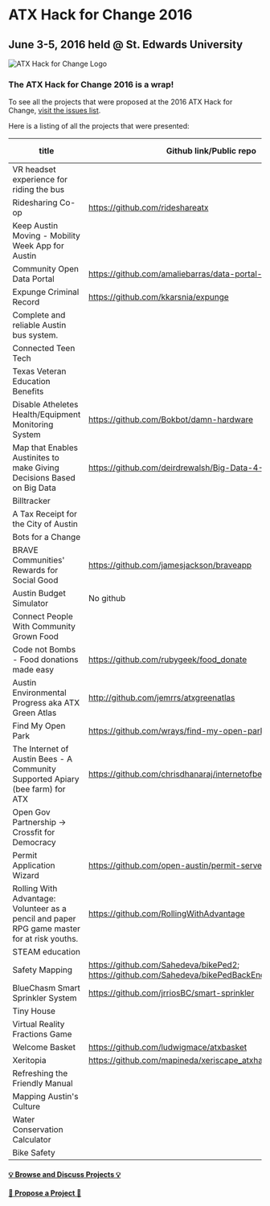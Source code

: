 # ATX Hack for Change 2016
## June 3-5, 2016 held @ St. Edwards University

![ATX Hack for Change Logo](./images/atx-hack-for-change.png)

### The ATX Hack for Change 2016 is a wrap! 

To see all the projects that were proposed at the 2016 ATX Hack for Change, [visit the issues list](https://github.com/open-austin/atx-hack-for-change-2016/issues).

Here is a listing of all the projects that were presented:

| title                                                                                       | Github link/Public repo                                                          | Live link                                                                                                                                                         | Other Links                                                                                         | City sponsored? | 
|---------------------------------------------------------------------------------------------|----------------------------------------------------------------------------------|-------------------------------------------------------------------------------------------------------------------------------------------------------------------|-----------------------------------------------------------------------------------------------------|-----------------| 
| VR headset experience for riding the bus                                                    |                                                                                  |                                                                                                                                                                   |                                                                                                     |                 | 
| Ridesharing Co-op                                                                           | https://github.com/rideshareatx                                                  | http://rideshareatx-org.herokuapp.com/#/1                                                                                                                         | http://rideshareatx-org.herokuapp.com/mobility.html#/                                               |                 | 
| Keep Austin Moving - Mobility Week App for Austin                                           |                                                                                  | http://rideshareatx-org.herokuapp.com/mobility.html                                                                                                               | http://rideshareatx-org.herokuapp.com/index.html#/                                                  |                 | 
| Community Open Data Portal                                                                  | https://github.com/amaliebarras/data-portal-new                                  | http://amaliebarras.github.io/data-portal-new/                                                                                                                    |                                                                                                     |                 | 
| Expunge Criminal Record                                                                     | https://github.com/kkarsnia/expunge                                              | https://github.com/kkarsnia/expunge                                                                                                                               |                                                                                                     |                 | 
| Complete and reliable Austin bus system.                                                    |                                                                                  |                                                                                                                                                                   |                                                                                                     |                 | 
| Connected Teen Tech                                                                         |                                                                                  | www.thetitansproject.com; http://thetitansproject.us13.list-manage.com/subscribe?u=a8e26bb56f143be762049c345&id=5fe43f7dc7; https://titans-project.herokuapp.com/ |                                                                                                     |                 | 
| Texas Veteran Education Benefits                                                            |                                                                                  | https://projects.invisionapp.com/share/7G7JFMMCS#/screens/164299780                                                                                               |                                                                                                     |                 | 
| Disable Atheletes Health/Equipment Monitoring System                                        | https://github.com/Bokbot/damn-hardware                                          | https://dahmos.org/                                                                                                                                               |                                                                                                     |                 | 
| Map that Enables Austinites to make Giving Decisions Based on Big Data                      | https://github.com/deirdrewalsh/Big-Data-4-Giving-                               |                                                                                                                                                                   |                                                                                                     |                 | 
| Billtracker                                                                                 |                                                                                  |                                                                                                                                                                   |                                                                                                     |                 | 
| A Tax Receipt for the City of Austin                                                        |                                                                                  |                                                                                                                                                                   | https://github.com/jcdwyer1/ATX-tax-receipt                                                         |                 | 
| Bots for a Change                                                                           |                                                                                  |                                                                                                                                                                   |                                                                                                     |                 | 
| BRAVE Communities' Rewards for Social Good                                                  | https://github.com/jamesjackson/braveapp                                         |                                                                                                                                                                   |                                                                                                     |                 | 
| Austin Budget Simulator                                                                     | No github                                                                        | http://www.austintexas.gov/dollarsandsense                                                                                                                        |                                                                                                     | YES             | 
| Connect People With Community Grown Food                                                    |                                                                                  |                                                                                                                                                                   |                                                                                                     |                 | 
| Code not Bombs - Food donations made easy                                                   | https://github.com/rubygeek/food_donate                                          | http://food-donate.herokuapp.com/                                                                                                                                 |                                                                                                     |                 | 
| Austin Environmental Progress aka ATX Green Atlas                                           | http://github.com/jemrrs/atxgreenatlas                                           | http://jemrrs.github.io/atxgreenatlas/                                                                                                                            |                                                                                                     |                 | 
| Find My Open Park                                                                           | https://github.com/wrays/find-my-open-park                                       |                                                                                                                                                                   | https://docs.google.com/presentation/d/1gH-l33GbELcQlqxIToG8zglRXoZsZBub2sqdzSUMAuE/edit#slide=id.p | YES             | 
| The Internet of Austin Bees - A Community Supported Apiary (bee farm) for ATX               | https://github.com/chrisdhanaraj/internetofbees/                                 |                                                                                                                                                                   |                                                                                                     |                 | 
| Open Gov Partnership -> Crossfit for Democracy                                              |                                                                                  | http://cityofaustin.github.io/open-gov-partnership/#                                                                                                              |                                                                                                     | YES             | 
| Permit Application Wizard                                                                   | https://github.com/open-austin/permit-server                                     |                                                                                                                                                                   |                                                                                                     | YES             | 
| Rolling With Advantage: Volunteer as a pencil and paper RPG game master for at risk youths. | https://github.com/RollingWithAdvantage                                          | http://www.rollingwithadvantage.com                                                                                                                               | http://www.facebook.com/rollingwithadvantage/  http://www.twitter.com/RollingWAdvantage             |                 | 
| STEAM education                                                                             |                                                                                  |                                                                                                                                                                   |                                                                                                     |                 | 
| Safety Mapping                                                                              | https://github.com/Sahedeva/bikePed2; https://github.com/Sahedeva/bikePedBackEnd |                                                                                                                                                                   |                                                                                                     |                 | 
| BlueChasm Smart Sprinkler System                                                            | https://github.com/jrriosBC/smart-sprinkler                                      |                                                                                                                                                                   |                                                                                                     |                 | 
| Tiny House                                                                                  |                                                                                  |                                                                                                                                                                   |                                                                                                     |                 | 
| Virtual Reality Fractions Game                                                              |                                                                                  | https://dl.dropboxusercontent.com/u/2382871/SLICING%20FOOD%20ACTION%20FLICK%202016.mov                                                                            |                                                                                                     |                 | 
| Welcome Basket                                                                              | https://github.com/ludwigmace/atxbasket                                          |                                                                                                                                                                   |                                                                                                     |                 | 
| Xeritopia                                                                                   | https://github.com/mapineda/xeriscape_atxhacks4change_2016                       |                                                                                                                                                                   |                                                                                                     |                 | 
| Refreshing the Friendly Manual                                                              |                                                                                  |                                                                                                                                                                   |                                                                                                     |                 | 
| Mapping Austin's Culture                                                                    |                                                                                  | https://docs.google.com/forms/d/1xmzcoGHlqaywWjbFW4DdkNQTUiGVekJ0Su_7ZscAeD4/viewform                                                                             |                                                                                                     | YES             | 
| Water Conservation Calculator                                                               |                                                                                  |                                                                                                                                                                   |                                                                                                     | YES             | 
| Bike Safety                                                                                 |                                                                                  |                                                                                                                                                                   |                                                                                                     |                 | 


#### [:bulb: Browse and Discuss Projects :bulb:]()
#### [:star2: Propose a Project :star2:](https://github.com/open-austin/atx-hack-for-change-2016/issues/new)


